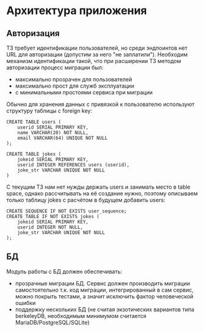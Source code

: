 # Архитектура приложения

## Авторизация
ТЗ требует идентификации пользователей, но среди эндпоинтов нет URL для авторизации (допустим за него "не заплатили").
Необходим механизм идентификации такой, что при расширении ТЗ методом авторизации процесс миграции был:
- максимально прозрачен для пользователей
- максимально прост для служб эксплуатации
- с минимальными простоями сервиса при миграции

Обычно для хранения данных с привязкой к пользователю используют структуру таблицы с foreign key:
```
CREATE TABLE users (
	userid SERIAL PRIMARY KEY,
	name VARCHAR(20) NOT NULL,
	email VARCHAR(64) UNIQUE NOT NULL
);

CREATE TABLE jokes (
	jokeid SERIAL PRIMARY KEY,
	userid INTEGER REFERENCES users (userid),
	joke_str VARCHAR UNIQUE NOT NULL
)
```
С текущим ТЗ нам нет нужды держать users и занимать место в table space, однако рассчитывать на её создание нужно, поэтому описываем только таблицу jokes с расчётом в будущем добавить users:
```
CREATE SEQUENCE IF NOT EXISTS user_sequence;
CREATE TABLE IF NOT EXISTS jokes (
	jokeid SERIAL PRIMARY KEY,
	userid INTEGER NOT NULL,
	joke_str VARCHAR UNIQUE NOT NULL
);
```

## БД
Модуль работы с БД должен обеспечивать:
- прозрачные миграции БД. Сервис должен производить миграции самостоятельно т.к. код миграции, интегрированный в сам сервис, можно покрыть тестами, а значит исключить фактор человеческой ошибки
- поддержку нескольких БД (не считая экзотических вариантов типа berkeleyDB, необходимым минимумом считается MariaDB/PostgreSQL/SQLite)

